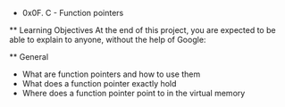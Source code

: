 * 0x0F. C - Function pointers

** Learning Objectives
At the end of this project, you are expected to be able to explain to anyone, without the help of Google:

** General
- What are function pointers and how to use them
- What does a function pointer exactly hold
- Where does a function pointer point to in the virtual memory
